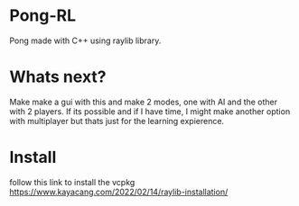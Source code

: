 # Pong-RL
Pong made with C++ using raylib library.

# Whats next?
Make make a gui with this and make 2 modes, one with AI and the other with 2 players. 
If its possible and if I have time, I might make another option with multiplayer but thats just for the learning expierence.

# Install 
follow this link to install the vcpkg
https://www.kayacang.com/2022/02/14/raylib-installation/
